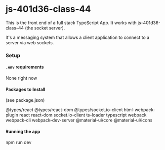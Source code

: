 # js-401d36-class-44

This is the front end of a full stack TypeScript App. It works with js-401d36-class-44 (the socket server).

It's a messaging system that allows a client application to connect to a server via web sockets.

### Setup

#### `.env` requirements
None right now

#### Packages to Install
(see package.json)

@types/react
@types/react-dom
@types/socket.io-client
html-webpack-plugin
react
react-dom
socket.io-client
ts-loader
typescript
webpack
webpack-cli
webpack-dev-server
@material-ui/core
@material-ui/icons


#### Running the app
npm run dev